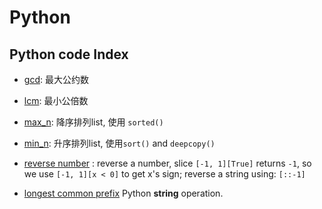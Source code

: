 # Python

## Python code Index

- [gcd](https://github.com/chenweigao/_code/blob/master/python/gcd.py): 最大公约数
  
- [lcm](https://github.com/chenweigao/_code/blob/master/python/lcm.py): 最小公倍数

- [max_n](https://github.com/chenweigao/_code/blob/master/python/max_n.py): 降序排列list, 使用 `sorted()`

- [min_n](https://github.com/chenweigao/_code/blob/master/python/min_n.py): 升序排列list, 使用`sort()` and `deepcopy()`

- [reverse number](https://github.com/chenweigao/_code/blob/master/python/reverse_number.py) : reverse a number, slice `[-1, 1][True]` returns `-1`, so we use `[-1, 1][x < 0]` to get x's sign; reverse a string using: `[::-1]`

- [longest common prefix](https://github.com/chenweigao/_code/blob/master/python/longest_common_prefix.py) Python **string** operation.